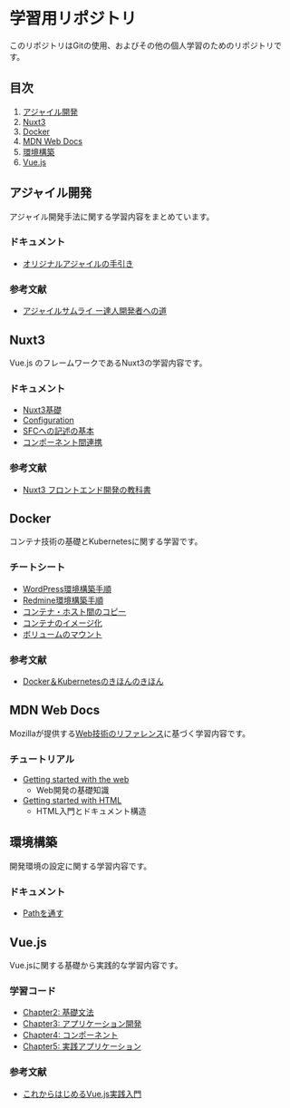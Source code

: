 # 学習用リポジトリ

このリポジトリはGitの使用、およびその他の個人学習のためのリポジトリです。

## 目次

1. [アジャイル開発](#アジャイル開発)
2. [Nuxt3](#nuxt3)
3. [Docker](#docker)
4. [MDN Web Docs](#mdn-web-docs)
5. [環境構築](#環境構築)
6. [Vue.js](#vuejs)

## アジャイル開発

アジャイル開発手法に関する学習内容をまとめています。

### ドキュメント
- [オリジナルアジャイルの手引き](./アジャイル/アジャイルの手引き.md)

### 参考文献
- [アジャイルサムライ ー達人開発者への道](https://amzn.asia/d/8XiyLyR)

## Nuxt3

Vue.js のフレームワークであるNuxt3の学習内容です。

### ドキュメント
- [Nuxt3基礎](./Nuxt3/Nuxt3.md)
- [Configuration](./Nuxt3/Configuration.md)
- [SFCへの記述の基本](./Nuxt3/SFCへの記述の基本.md)
- [コンポーネント間連携](./Nuxt3/コンポーネント間連携.md)

### 参考文献
- [Nuxt3 フロントエンド開発の教科書](https://gihyo.jp/book/2023/978-4-297-13685-7)

## Docker

コンテナ技術の基礎とKubernetesに関する学習です。

### チートシート
- [WordPress環境構築手順](./Docker/cheatSheet/WordPress環境構築手順.md)
- [Redmine環境構築手順](./Docker/cheatSheet/Redmine環境構築手順.md)
- [コンテナ・ホスト間のコピー](./Docker/cheatSheet/コンテナ・ホスト間のコピー.md)
- [コンテナのイメージ化](./Docker/cheatSheet/コンテナのイメージ化.md)
- [ボリュームのマウント](./Docker/cheatSheet/ボリュームのマウント.md)

### 参考文献
- [Docker＆Kubernetesのきほんのきほん](https://tatsu-zine.com/books/docker-kubernetes-kihon-kihon)


## MDN Web Docs

Mozillaが提供する[Web技術のリファレンス](https://developer.mozilla.org/ja/)に基づく学習内容です。

### チュートリアル
- [Getting started with the web](https://developer.mozilla.org/ja/docs/Learn/Getting_started_with_the_web)
  - Web開発の基礎知識
- [Getting started with HTML](https://developer.mozilla.org/ja/docs/Learn/HTML/Introduction_to_HTML)
  - HTML入門とドキュメント構造

## 環境構築

開発環境の設定に関する学習内容です。

### ドキュメント
- [Pathを通す](./環境/Pathを通す.txt)

## Vue.js

Vue.jsに関する基礎から実践的な学習内容です。

### 学習コード
- [Chapter2: 基礎文法](./Vue.js/これからはじめるVue.js実践入門/Chapter2/)
- [Chapter3: アプリケーション開発](./Vue.js/これからはじめるVue.js実践入門/Chapter3/)
- [Chapter4: コンポーネント](./Vue.js/これからはじめるVue.js実践入門/Chapter4/)
- [Chapter5: 実践アプリケーション](./Vue.js/これからはじめるVue.js実践入門/Chapter5/)

### 参考文献
- [これからはじめるVue.js実践入門](https://www.amazon.co.jp/dp/4815601828)
